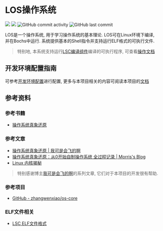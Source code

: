 LOS操作系统
==================

![](https://img.shields.io/github/license/LiZeC123/LOS)
![](https://img.shields.io/github/issues/LiZeC123/LOS)
![GitHub commit activity](https://img.shields.io/github/commit-activity/m/LiZeC123/LOS)
![GitHub last commit](https://img.shields.io/github/last-commit/LiZeC123/LOS)

LOS是一个操作系统, 用于学习操作系统的基本理论. LOS可在Linux环境下编译, 并在Bochs中运行. 系统提供基本的Shell指令并支持运行ELF格式的可执行文件.

> 特别地, 本系统支持运行[LSC编译组件](https://github.com/LiZeC123/LSC)编译的可执行程序, 可查看[操作文档](doc/0x81使用LCS编译用户程序.md)


开发环境配置指南
-------------------

可参考[开发环境配置](doc/0x00开发环境配置.md)进行配置, 更多与本项目相关的内容可阅读本项目的[文档](/doc/README.md)


参考资料
--------------
### 参考书籍

- [操作系统真象还原](https://book.douban.com/subject/26745156/)

### 参考文章

- [操作系统真象还原 | 我可是会飞的啊](https://www.kn0sky.com/tags/%E6%93%8D%E4%BD%9C%E7%B3%BB%E7%BB%9F%E7%9C%9F%E8%B1%A1%E8%BF%98%E5%8E%9F)
- [操作系统真象还原：从0开始自制操作系统 全过程记录 | Morris's Blog](https://zhuanlan.zhihu.com/p/674860781)
- [Linux 内核揭秘](https://docs.hust.openatom.club/linux-insides-zh)

> 特别感谢博主[我可是会飞的啊](https://www.kn0sky.com/tags/%E6%93%8D%E4%BD%9C%E7%B3%BB%E7%BB%9F%E7%9C%9F%E8%B1%A1%E8%BF%98%E5%8E%9F)的系列文章, 它们对于本项目的开发很有帮助.

### 参考项目

- [GitHub - zhangwenxiao/os-core](https://github.com/zhangwenxiao/os-core)

### ELF文件相关

- [LSC ELF文件格式](https://github.com/LiZeC123/LSC/blob/master/docs/ch/ass/ELF.md)